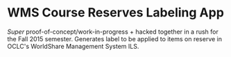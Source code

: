 # WMS Course Reserves Labeling App

_Super_ proof-of-concept/work-in-progress + hacked together in a rush for the Fall 2015 semester. 
Generates label to be applied to items on reserve in OCLC's WorldShare Management System ILS.
